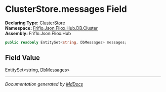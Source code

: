 ﻿<!--  
  <auto-generated>   
    The contents of this file were generated by a tool.  
    Changes to this file may be list if the file is regenerated  
  </auto-generated>   
-->

# ClusterStore.messages Field

**Declaring Type:** [ClusterStore](../index.md)  
**Namespace:** [Friflo.Json.Fliox.Hub.DB.Cluster](../../index.md)  
**Assembly:** Friflo.Json.Fliox.Hub

```csharp
public readonly EntitySet<string, DbMessages> messages;
```

## Field Value

EntitySet\<string, [DbMessages](../../DbMessages/index.md)\>

___

*Documentation generated by [MdDocs](https://github.com/ap0llo/mddocs)*

